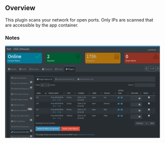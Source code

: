 ## Overview

This plugin scans your network for open ports. Only IPs are scanned that are accessible by the app container. 

### Notes

![Screenshot](nmap_ports_services.png)